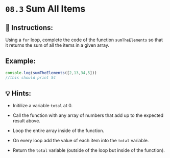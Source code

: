 # `08.3` Sum All Items

## 📝 Instructions:

Using a `for` loop, complete the code of the function `sumTheElements` so that it returns the sum of all the items in a given array.

## Example:

```js
console.log(sumTheElements([2,13,34,5]))
//this should print 54
```

## 💡 Hints:

+ Initilize a variable `total` at 0.

+ Call the function with any array of numbers that add up to the expected result above.

+ Loop the entire array inside of the function.

+ On every loop add the value of each item into the `total` variable.

+ Return the `total` variable (outside of the loop but inside of the function).

